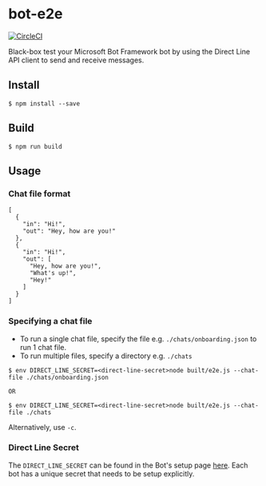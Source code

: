 # bot-e2e

[![CircleCI](https://circleci.com/gh/aiden/bot-e2e.svg?style=svg&circle-token=b945b5b109d685a84d3b1d7794c8fd0b2a4f2e0a)](https://circleci.com/gh/aiden/bot-e2e)

Black-box test your Microsoft Bot Framework bot by using the Direct Line API client to send and receive messages.

## Install

```
$ npm install --save
```

## Build

```
$ npm run build
```

## Usage

### Chat file format

```
[
  {
    "in": "Hi!",
    "out": "Hey, how are you!"
  },
  {
    "in": "Hi!",
    "out": [
      "Hey, how are you!",
      "What's up!",
      "Hey!"
    ]
  }
]
```

### Specifying a chat file

* To run a single chat file, specify the file e.g. `./chats/onboarding.json` to run 1 chat file.
* To run multiple files, specify a directory e.g. `./chats`

```
$ env DIRECT_LINE_SECRET=<direct-line-secret>node built/e2e.js --chat-file ./chats/onboarding.json

OR

$ env DIRECT_LINE_SECRET=<direct-line-secret>node built/e2e.js --chat-file ./chats
```

Alternatively, use `-c`.

### Direct Line Secret

The `DIRECT_LINE_SECRET` can be found in the Bot's setup page [here](https://dev.botframework.com/bots).
Each bot has a unique secret that needs to be setup explicitly.
